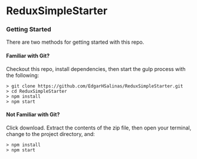 # ReduxSimpleStarter



### Getting Started

There are two methods for getting started with this repo.

#### Familiar with Git?
Checkout this repo, install dependencies, then start the gulp process with the following:

```
> git clone https://github.com/EdgarHSalinas/ReduxSimpleStarter.git
> cd ReduxSimpleStarter
> npm install
> npm start
```

#### Not Familiar with Git?
 Click download.  Extract the contents of the zip file, then open your terminal, change to the project directory, and:

```
> npm install
> npm start
```
